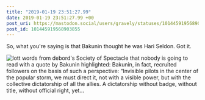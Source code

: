 ```yaml
---
title: "2019-01-19 23:51:27.99"
date: 2019-01-19 23:51:27.99 +00
post_uri: https://mastodon.social/users/gravely/statuses/101445919568903855
post_id: 101445919568903855
---
```

So, what you're saying is that Bakunin thought he was Hari Seldon. Got it.


![lott words from debord's Society of Spectacle that nobody is going to read with a quote by Bakunin highlighted: Bakunin, in fact, recruited followers on the basis of such a perspective: “Invisible pilots in the center of the popular storm, we must direct it, not with a visible power, but with the collective dictatorship of all the allies. A dictatorship without badge, without title, without official right, yet...](/images/10337057.png)

